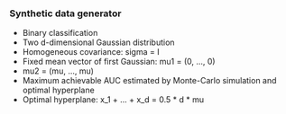 ### Synthetic data generator
  * Binary classification
  * Two d-dimensional Gaussian distribution
  * Homogeneous covariance: sigma = I
  * Fixed mean vector of first Gaussian: mu1 = (0, ..., 0)
  * mu2 = (mu, ..., mu)
  * Maximum achievable AUC estimated by Monte-Carlo simulation and optimal hyperplane
  * Optimal hyperplane: x_1 + ... + x_d = 0.5 * d * mu
  
  

